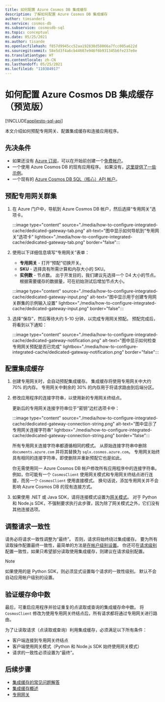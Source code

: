 ```yaml
---
title: 如何配置 Azure Cosmos DB 集成缓存
description: 了解如何配置 Azure Cosmos DB 集成缓存
author: timsander1
ms.service: cosmos-db
ms.subservice: cosmosdb-sql
ms.topic: conceptual
ms.date: 05/25/2021
ms.author: tisande
ms.openlocfilehash: f857d9945cc52aa192838d58066a7fcc005a622d
ms.sourcegitcommit: 58e5d3f4a6cb44607e946f6b931345b6fe237e0e
ms.translationtype: HT
ms.contentlocale: zh-CN
ms.lasthandoff: 05/25/2021
ms.locfileid: "110384917"
---
```

# <a name="how-to-configure-the-azure-cosmos-db-integrated-cache-preview"></a>如何配置 Azure Cosmos DB 集成缓存（预览版）
[!INCLUDE[appliesto-sql-api](includes/appliesto-sql-api.md)]

本文介绍如何预配专用网关、配置集成缓存和连接应用程序。 

## <a name="prerequisites"></a>先决条件

- 如果还没有 [Azure 订阅](../guides/developer/azure-developer-guide.md#understanding-accounts-subscriptions-and-billing)，可以在开始前创建一个[免费帐户](https://azure.microsoft.com/free/?ref=microsoft.com&utm_source=microsoft.com&utm_medium=docs&utm_campaign=visualstudio)。
- 一个使用 Azure Cosmos DB 的现有应用程序。 如果没有，[这里提供了一些示例](https://github.com/AzureCosmosDB/labs)。
- 一个现有的 [Azure Cosmos DB SQL（核心）API 帐户](create-cosmosdb-resources-portal.md)。

## <a name="provision-a-dedicated-gateway-cluster"></a>预配专用网关群集

1. 在 Azure 门户中，导航到 Azure Cosmos DB 帐户，然后选择“专用网关”选项卡。

   :::image type="content" source="./media/how-to-configure-integrated-cache/dedicated-gateway-tab.png" alt-text="图中显示如何导航到“专用网关”选项卡" lightbox="./media/how-to-configure-integrated-cache/dedicated-gateway-tab.png" border="false":::

2. 使用以下详细信息填写“专用网关”表单：

   * **专用网关** - 打开“预配”切换开关。 
   * **SKU** - 选择具有所需计算和内存大小的 SKU。 
   *  **实例数** - 节点数。 出于开发目的，我们建议先选择一个 D4 大小的节点。 根据需要缓存的数据量，可在初始测试后增加节点大小。

   :::image type="content" source="./media/how-to-configure-integrated-cache/dedicated-gateway-input.png" alt-text="图中显示用于创建专用网关群集的示例输入设置" lightbox="./media/how-to-configure-integrated-cache/dedicated-gateway-input.png" border="false":::

3. 选择“保存”，然后等待大约 5-10 分钟，以完成专用网关预配。 预配完成后，将看到以下通知：

   :::image type="content" source="./media/how-to-configure-integrated-cache/dedicated-gateway-notification.png" alt-text="图中显示如何检查专用网关预配是否已完成" lightbox="./media/how-to-configure-integrated-cache/dedicated-gateway-notification.png" border="false":::

## <a name="configuring-the-integrated-cache"></a>配置集成缓存

1. 创建专用网关时，会自动预配集成缓存。 集成缓存将使用专用网关中大约 70% 的内存。 专用网关中剩余的 30% 的内存用于将请求路由到后端分区。

2.  修改应用程序的连接字符串，以使用新的专用网关终结点。

      更新后的专用网关连接字符串位于“密钥”边栏选项卡中：
   
      :::image type="content" source="./media/how-to-configure-integrated-cache/dedicated-gateway-connection-string.png" alt-text="图中显示了专用网关连接字符串" lightbox="./media/how-to-configure-integrated-cache/dedicated-gateway-connection-string.png" border="false":::

      所有专用网关连接字符串都遵循相同的模式。 从原始连接字符串中删除 `documents.azure.com` 并将其替换为 `sqlx.cosmos.azure.com`。 专用网关始终具有相同的连接字符串，即使删除并重新预配它也是如此。

      你无需使用同一 Azure Cosmos DB 帐户修改所有应用程序中的连接字符串。 例如，你可能有一个 `CosmosClient` 使用网关模式和专用网关终结点进行连接，而另一个 `CosmosClient` 使用直接模式。 换句话说，添加专用网关并不会影响 Azure Cosmos DB 的现有连接方式。

3. 如果使用 .NET 或 Java SDK，请将连接模式设置为[网关模式](sql-sdk-connection-modes.md#available-connectivity-modes)。 对于 Python 和 Node.js SDK，不强制要求执行此步骤，因为除了网关模式之外，它们没有其他连接选项。

## <a name="adjust-request-consistency"></a>调整请求一致性

请务必将请求一致性调整为“最终”。 否则，请求将始终绕过集成缓存。 要为所有读取操作配置最终一致性，最简单的方法是[在帐户级别设置](consistency-levels.md#configure-the-default-consistency-level)。 你还可在[请求级别](how-to-manage-consistency.md#override-the-default-consistency-level)配置一致性，如果只希望部分读取使用集成缓存，则建议在请求级别配置。

> [!NOTE]
> 如果使用的是 Python SDK，则必须显式设置每个请求的一致性级别。 默认不会自动应用帐户级别的设置。

## <a name="verify-cache-hits"></a>验证缓存命中数

最后，可重启应用程序并验证重复的点读取或查询的集成缓存命中数。 将 `CosmosClient` 修改为使用专用网关终结点后，所有请求都将通过专用网关进行路由。

为了让读取请求（点读取或查询）利用集成缓存，必须满足以下所有条件：

-   客户端连接到专用网关终结点
-  客户端使用网关模式（Python 和 Node.js SDK 始终使用网关模式）
-   请求的一致性必须设置为“最终”。

## <a name="next-steps"></a>后续步骤

- [集成缓存的常见问题解答](integrated-cache-faq.md)
- [集成缓存概述](integrated-cache.md)
- [专用网关](dedicated-gateway.md)
